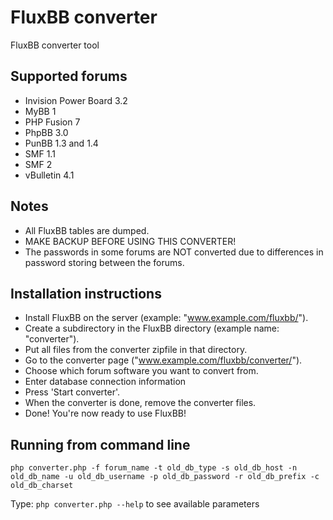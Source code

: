 FluxBB converter
=====================

FluxBB converter tool

Supported forums
----------------
 - Invision Power Board 3.2
 - MyBB 1
 - PHP Fusion 7
 - PhpBB 3.0
 - PunBB 1.3 and 1.4
 - SMF 1.1
 - SMF 2
 - vBulletin 4.1

Notes
-------------------
- All FluxBB tables are dumped.
- MAKE BACKUP BEFORE USING THIS CONVERTER!
- The passwords in some forums are NOT converted due to differences in password storing between the forums.

Installation instructions
-------------------
 - Install FluxBB on the server (example: "www.example.com/fluxbb/").
 - Create a subdirectory in the FluxBB directory (example name: "converter").
 - Put all files from the converter zipfile in that directory.
 - Go to the converter page ("www.example.com/fluxbb/converter/").
 - Choose which forum software you want to convert from.
 - Enter database connection information
 - Press 'Start converter'.
 - When the converter is done, remove the converter files.
 - Done! You're now ready to use FluxBB!

 Running from command line
-------------------

	php converter.php -f forum_name -t old_db_type -s old_db_host -n old_db_name -u old_db_username -p old_db_password -r old_db_prefix -c old_db_charset

Type: ``php converter.php --help`` to see available parameters